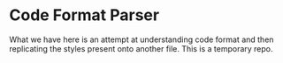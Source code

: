 # Code Format Parser

What we have here is an attempt at understanding code format and then replicating the styles present onto another file. This is a temporary repo. 
